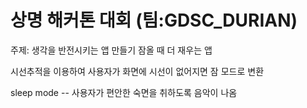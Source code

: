 # 상명 해커톤 대회 (팀:GDSC_DURIAN)

주제: 생각을 반전시키는 앱 만들기
잠올 때 더 재우는 앱

시선추적을 이용하여 사용자가 화면에 시선이 없어지면 잠 모드로 변환

sleep mode -- 사용자가 편안한 숙면을 취하도록 음악이 나옴
